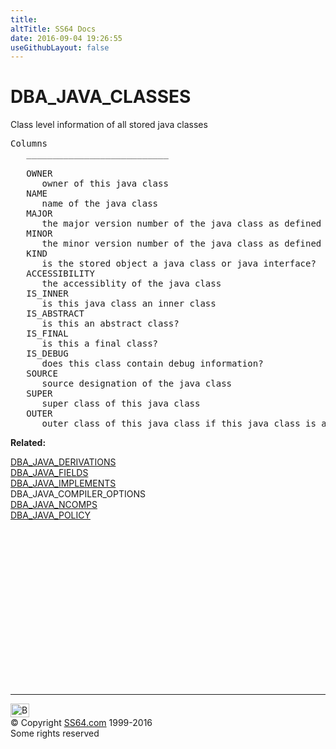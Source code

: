 ```yaml
---
title:
altTitle: SS64 Docs
date: 2016-09-04 19:26:55
useGithubLayout: false
---
```

<!-- #BeginLibraryItem "/Library/head_orad.lbi" --><!-- #EndLibraryItem --><h1>DBA_JAVA_CLASSES </h1>
<p> Class level information of all stored java classes </p> 
 
<pre>Columns
   ___________________________
 
   OWNER
      owner of this java class
   NAME
      name of the java class
   MAJOR
      the major version number of the java class as defined in JVM specification
   MINOR
      the minor version number of the java class as defined in JVM specification
   KIND
      is the stored object a java class or java interface?
   ACCESSIBILITY
      the accessiblity of the java class
   IS_INNER
      is this java class an inner class
   IS_ABSTRACT
      is this an abstract class?
   IS_FINAL
      is this a final class?
   IS_DEBUG
      does this class contain debug information?
   SOURCE
      source designation of the java class
   SUPER
      super class of this java class
   OUTER
      outer class of this java class if this java class is an inner class</pre>
<p><b>Related:</b></p>
<p><a href="DBA_JAVA_DERIVATIONS.html">DBA_JAVA_DERIVATIONS</a><br>
<a href="DBA_JAVA_FIELDS.html">DBA_JAVA_FIELDS</a><br>
<a href="DBA_JAVA_IMPLEMENTS.html">DBA_JAVA_IMPLEMENTS</a><br>
DBA_JAVA_COMPILER_OPTIONS<br>
<a href="DBA_JAVA_NCOMPS.html">DBA_JAVA_NCOMPS</a><br>
<a href="DBA_JAVA_POLICY.html">DBA_JAVA_POLICY</a></p><!-- #BeginLibraryItem "/Library/foot_orad.lbi" --><p>
<!-- oracle-footer -->
<ins class="adsbygoogle" style="display:inline-block;width:300px;height:250px" data-ad-client="ca-pub-6140977852749469" data-ad-slot="4275490898"></ins>
<script>
(adsbygoogle = window.adsbygoogle || []).push({});
</script></p>
<hr>
<div id="bl" class="footer"><a href="DBA_JAVA_CLASSES.html#"><img src="../images/top.png" width="30" height="22" alt="Back to the Top"></a></div>
<div id="br" class="footer, tagline">© Copyright <a href="http://ss64.com/">SS64.com</a> 1999-2016<br>
Some rights reserved</div>
<!-- #EndLibraryItem -->

